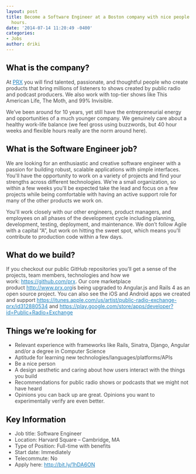 ```yaml
---
layout: post
title: Become a Software Engineer at a Boston company with nice people and flexible
  hours.
date: '2014-07-14 11:20:49 -0400'
categories:
- Jobs
author: driki
---
```

<h2 style="color: #000000;">What is the company?</h2>
<p style="color: #444444;">At <a style="color: #1d80be;" href="http://www.prx.org/">PRX</a> you will find talented, passionate, and thoughtful people who create products that bring millions of listeners to shows created by public radio and podcast producers. We also work with top-tier shows like This American Life, The Moth, and 99% Invisible.</p>
<p style="color: #444444;">We’ve been around for 10 years, yet still have the entrepreneurial energy and opportunities of a much younger company. We genuinely care about a healthy work-life balance (we feel gross using buzzwords, but 40 hour weeks and flexible hours really are the norm around here).</p>
<h2 style="color: #000000;">What is the Software Engineer job?</h2>
<p style="color: #444444;">We are looking for an enthusiastic and creative software engineer with a passion for building robust, scalable applications with simple interfaces. You'll have the opportunity to work on a variety of projects and find your strengths across different technologies. We're a small organization, so within a few weeks you'll be expected take the lead and focus on a few projects while being comfortable with having an active support role for many of the other products we work on.</p>
<p style="color: #444444;">You'll work closely with our other engineers, product managers, and employees on all phases of the development cycle including planning, development, testing, deployment, and maintenance. We don’t follow Agile with a capital “A”, but work on hitting the sweet spot, which means you’ll contribute to production code within a few days.</p>
<h2 style="color: #000000;">What do we build?</h2>
<p style="color: #444444;">If you checkout our public GitHub repositories you’ll get a sense of the projects, team members, technologies and how we work: <a style="color: #1d80be;" href="https://github.com/prx">https://github.com/prx</a>. Our core marketplace product <a style="color: #1d80be;" href="http://www.prx.org/">http://www.prx.org</a>is being upgraded to Angular.js and Rails 4 as an open source project. You can also see the iOS and Android apps we created and support <a style="color: #1d80be;" href="https://itunes.apple.com/us/artist/public-radio-exchange-prx/id312880534">https://itunes.apple.com/us/artist/public-radio-exchange-prx/id312880534</a> and <a style="color: #1d80be;" href="https://play.google.com/store/apps/developer?id=Public+Radio+Exchange">https://play.google.com/store/apps/developer?id=Public+Radio+Exchange</a></p>
<h2 style="color: #000000;">Things we’re looking for</h2>
<ul style="color: #444444;">
<li>Relevant experience with frameworks like Rails, Sinatra, Django, Angular and/or a degree in Computer Science</li>
<li>Aptitude for learning new technologies/languages/platforms/APIs</li>
<li>Be a nice person</li>
<li>A design aesthetic and caring about how users interact with the things you build</li>
<li>Recommendations for public radio shows or podcasts that we might not have heard</li>
<li>Opinions you can back up are great. Opinions you want to experimentally verify are even better.</li>
</ul>
<h2 style="color: #000000;">Key Information</h2>
<ul style="color: #444444;">
<li>Job title: Software Engineer</li>
<li>Location: Harvard Square – Cambridge, MA</li>
<li>Type of Position: Full-time with benefits</li>
<li>Start date: Immediately</li>
<li>Telecommute: No</li>
<li>Apply here: <a style="color: #1d80be;" href="http://bit.ly/1hDA6ON">http://bit.ly/1hDA6ON</a></li>
</ul>
